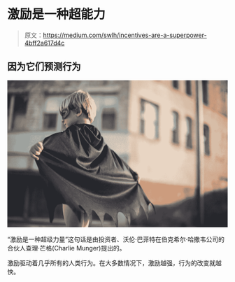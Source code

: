 # 激励是一种超能力

> 原文：<https://medium.com/swlh/incentives-are-a-superpower-4bff2a617d4c>

## 因为它们预测行为

[![](img/abc485e70c67605b24f00769308df96a.png)](http://eepurl.com/drIF7r)

“激励是一种超级力量”这句话是由投资者、沃伦·巴菲特在伯克希尔·哈撒韦公司的合伙人查理·芒格(Charlie Munger)提出的。

激励驱动着几乎所有的人类行为。在大多数情况下，激励越强，行为的改变就越快。